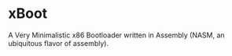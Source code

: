 # xBoot

A Very Minimalistic x86 Bootloader written in Assembly (NASM, an ubiquitous flavor of assembly). 
